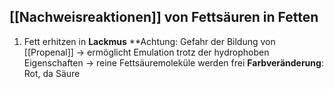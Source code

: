 ## [[Nachweisreaktionen]] von Fettsäuren in Fetten
1. Fett erhitzen in **Lackmus**
**Achtung: Gefahr der Bildung von [[Propenal]]
	-> ermöglicht Emulation trotz der hydrophoben Eigenschaften
	-> reine Fettsäuremoleküle werden frei
**Farbveränderung**: Rot, da Säure